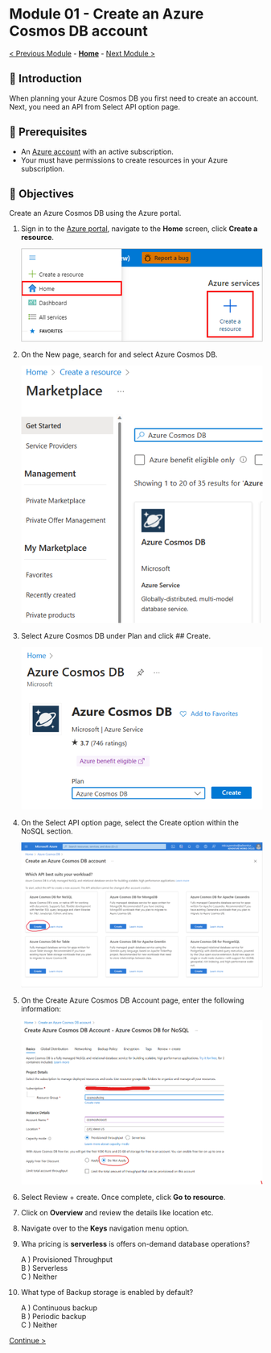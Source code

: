 # Module 01 - Create an Azure Cosmos DB account

[< Previous Module](../modules/Readme.md) - **[Home](../README.md)** - [Next Module >](../modules/module02a.md)

## :loudspeaker: Introduction

When planning your Azure Cosmos DB you first need to create an account. Next, you need an API from Select API option page.

## :thinking: Prerequisites

* An [Azure account](https://azure.microsoft.com/free/) with an active subscription.
* Your must have permissions to create resources in your Azure subscription.

## :dart: Objectives

Create an Azure Cosmos DB using the Azure portal.

1. Sign in to the [Azure portal](https://portal.azure.com), navigate to the **Home** screen, click **Create a resource**.

    ![Create a Resource](../images/module01/01.01-create-resource.png)  

2. On the New page, search for and select Azure Cosmos DB.

    ![Create Cosmos DB Resource](../images/module01/CreateCosmosAcct.png)

3. Select Azure Cosmos DB under Plan and click ## Create.  
    
    ![Create Cosmos DB Resource](../images/module01/CreateCosmosAcctPlan.png)
    

4. On the Select API option page, select the Create option within the NoSQL section.

    ![SelectAPI](../images/module01/choose-api.png)

5. On the Create Azure Cosmos DB Account page, enter the following information:

    ![Create Cosmos DB Account](../images/module01/CosmosAcctDetails.png)

6. Select Review + create. Once complete, click **Go to resource**.

7. Click on **Overview** and review the details like location etc.

8.  Navigate over to the **Keys** navigation menu option.

1. Wha pricing is **serverless** is offers on-demand database operations?

    A ) Provisioned Throughput  
    B ) Serverless   
    C ) Neither

2. What type of Backup storage is enabled by default?

    A ) Continuous backup  
    B ) Periodic backup  
    C ) Neither


[Continue >](../modules/module02a.md)
